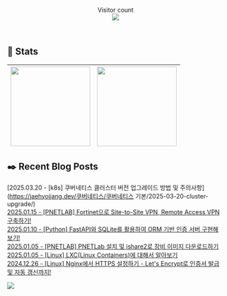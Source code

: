 
<p align="center">
    Visitor count<br>
    <img src="https://profile-counter.glitch.me/JaehyoJJAng/count.svg" />
</p>

<br>

## 💜 Stats

| [<img src="https://github-readme-stats.vercel.app/api?username=JaehyoJJAng&theme=onedark&hide_border=true&count_private=true" height="185" />](https://github.com/anuraghazra/github-readme-stats) |[<img src="https://streak-stats.demolab.com/?user=JaehyoJJAng&theme=dark" height="185" />](https://git.io/streak-stats)
| ------ | ------ |

## ✒️ Recent Blog Posts
[2025.03.20 - [k8s] 쿠버네티스 클러스터 버전 업그레이드 방법 및 주의사항](https://jaehyojjang.dev/쿠버네티스/쿠버네티스 기본/2025-03-20-cluster-upgrade/) <br/>
[2025.01.15 - [PNETLAB] Fortinet으로 Site-to-Site VPN, Remote Access VPN 구축하기!](https://jaehyojjang.dev/네트워크/eve-ng/2025-01-15-pnetlab-vpn/) <br/>
[2025.01.10 - [Python] FastAPI와 SQLite를 활용하여 ORM 기반 인증 서버 구현해보기!](https://jaehyojjang.dev/language/python/2025-01-10-hardware-certification/) <br/>
[2025.01.05 - [PNETLAB] PNETLab 설치 및 ishare2로 장비 이미지 다운로드하기](https://jaehyojjang.dev/네트워크/eve-ng/2025-01-05-pnetlab/) <br/>
[2025.01.05 - [Linux] LXC(Linux Containers)에 대해서 알아보기](https://jaehyojjang.dev/리눅스서버/리눅스/2025-01-05-lxc-vs-docker/) <br/>
[2024.12.26 - [Linux] Nginx에서 HTTPS 설정하기 - Let's Encrypt로 인증서 발급 및 자동 갱신까지!](https://jaehyojjang.dev/리눅스서버/리눅스/2024-12-26-linux-lets-encrypt/) <br/>


<img src="https://img.shields.io/badge/최근%20배포일-2025/04/20_00:22-%23121212?style=flat">